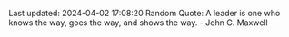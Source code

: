 Last updated: 2024-04-02 17:08:20
Random Quote: A leader is one who knows the way, goes the way, and shows the way. - John C. Maxwell